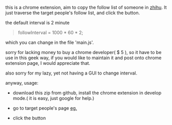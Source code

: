 this is a chrome extension, aim to copy the follow list of someone in [zhihu](www.zhihu.com). It just traverse the target people's follow list, and click the button.

the default interval is 2 minute

> followInterval = 1000 * 60 * 2;

which you can change in the file 'main.js'.

sorry for lacking money to buy a chrome developer( $ 5 ), so it have to be use in this geek way, if you would like to maintain it and post onto chrome extension page, I would appreciate that.

also sorry for my lazy, yet not having a GUI to change interval.



anyway, usage:

- download this zip from github, install the chrome extension in develop mode.( it is easy, just google for help.)

- go to target people's page [eg.](https://www.zhihu.com/people/gcxue-qiu-tu/following)
- click the button